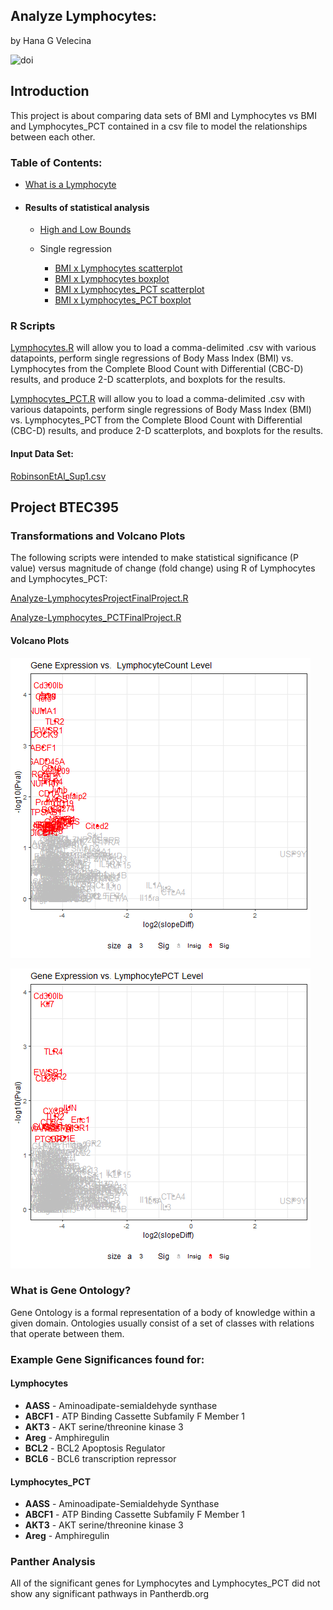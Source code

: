## Analyze Lymphocytes:
 by Hana G Velecina

![doi](Images/zenodo.3373938.svg?sanitize=true)

## Introduction
This project is about comparing data sets of BMI and Lymphocytes vs BMI and Lymphocytes_PCT contained in a csv file to model the relationships between each other. 

### Table of Contents:

- [What is a Lymphocyte](document/what_is_lymphocyte.md)
- #### Results of statistical analysis

     - [High and Low Bounds](document/high_and_low_bound.md)

     - Single regression
          - [BMI x Lymphocytes scatterplot](document/bmi_lymphocyte_scatter.md)
          - [BMI x Lymphocytes boxplot](document/bmi_lymphocyte_boxplot.md)
          - [BMI x Lymphocytes_PCT scatterplot](document/bmi_lymphocyte_pct_scatter.md)
          - [BMI x Lymphocytes_PCT boxplot](document/bmi_lymphocyte_pct_boxplot.md)
          


### R Scripts

[Lymphocytes.R](scripts/Analyze-Lymphocytes.R) will allow you to load a comma-delimited .csv with various datapoints, perform single regressions of Body Mass Index (BMI) vs. Lymphocytes from the Complete Blood Count with Differential (CBC-D) results, and produce 2-D scatterplots, and boxplots for the results.


[Lymphocytes_PCT.R](scripts/Analyze-Lymphocytes_PCT.R) 
will allow you to load a comma-delimited .csv with various datapoints, perform single regressions of Body Mass Index (BMI) vs. Lymphocytes_PCT from the Complete Blood Count with Differential (CBC-D) results, and produce 2-D scatterplots, and boxplots for the results.


#### Input Data Set: 
[RobinsonEtAl_Sup1.csv](data/RobinsonEtAl_Sup1.csv)


## Project BTEC395
### Transformations and Volcano Plots

The following scripts were intended to make statistical significance (P value) versus magnitude of change (fold change) using R of Lymphocytes and Lymphocytes_PCT:

[Analyze-LymphocytesProjectFinalProject.R](scripts/Analyze-LymphocytesFinalProject.R)

[Analyze-Lymphocytes_PCTFinalProject.R](scripts/Analyze-Lymphocytes_PCTFinalProject.R)

#### Volcano Plots

![LymphocyteCountplot.png](fig_output/LymphocyteCountplot.png)


![LymphocytePCTplot.png](fig_output/LymphocytePCTplot.png)


### What is Gene Ontology?

Gene Ontology is a formal representation of a body of knowledge within a given domain. Ontologies usually consist of a set of classes with relations that operate between them.

### Example Gene Significances found for:
#### Lymphocytes

- <b>AASS</b> - Aminoadipate-semialdehyde synthase
- <b>ABCF1</b> - ATP Binding Cassette Subfamily F Member 1
- <b>AKT3</b> - AKT serine/threonine kinase 3
- <b>Areg</b> - Amphiregulin
- <b>BCL2</b> - BCL2 Apoptosis Regulator
- <b>BCL6</b> - BCL6 transcription repressor


#### Lymphocytes_PCT

- <b>AASS</b> - Aminoadipate-Semialdehyde Synthase
- <b>ABCF1</b> - ATP Binding Cassette Subfamily F Member 1
- <b>AKT3</b> - AKT serine/threonine kinase 3
- <b>Areg</b> - Amphiregulin


### Panther Analysis
All of the significant genes for Lymphocytes and Lymphocytes_PCT did not show any significant pathways in Pantherdb.org


